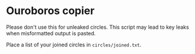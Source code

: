 # Ouroboros copier
Please don't use this for unleaked circles. This script may lead to key leaks when misformatted output is pasted.

Place a list of your joined circles in `circles/joined.txt`.
